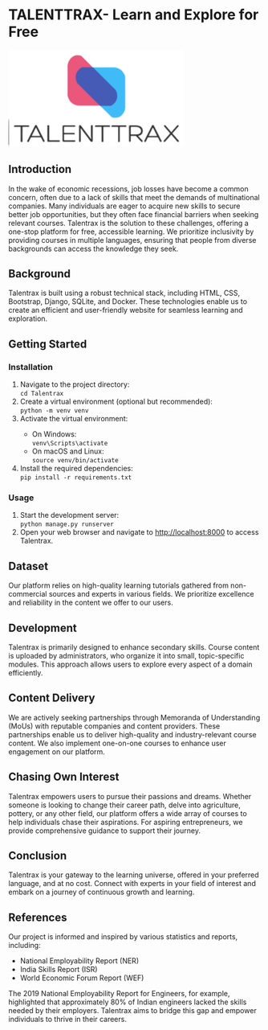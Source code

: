 <h1>TALENTTRAX- Learn and Explore for Free</h1>
 <img src="static/images/logo.svg" width="350" title="hover text">
    <h2>Introduction</h2>
    <p>In the wake of economic recessions, job losses have become a common concern, often due to a lack of skills that meet the demands of multinational companies. Many individuals are eager to acquire new skills to secure better job opportunities, but they often face financial barriers when seeking relevant courses. Talentrax is the solution to these challenges, offering a one-stop platform for free, accessible learning. We prioritize inclusivity by providing courses in multiple languages, ensuring that people from diverse backgrounds can access the knowledge they seek.</p>
    <h2>Background</h2>
    <p>Talentrax is built using a robust technical stack, including HTML, CSS, Bootstrap, Django, SQLite, and Docker. These technologies enable us to create an efficient and user-friendly website for seamless learning and exploration.</p>
    <h2>Getting Started</h2>
    <h3>Installation</h3>
    <ol>
        <li>Navigate to the project directory:</li>
        <code>cd Talentrax</code>
        <li>Create a virtual environment (optional but recommended):</li>
        <code>python -m venv venv</code>
        <li>Activate the virtual environment:</li>
        <ul>
            <li>On Windows:</li>
            <code>venv\Scripts\activate</code>
            <li>On macOS and Linux:</li>
            <code>source venv/bin/activate</code>
        </ul>
        <li>Install the required dependencies:</li>
        <code>pip install -r requirements.txt</code>
    </ol>
    <h3>Usage</h3>
    <ol>
        <li>Start the development server:</li>
        <code>python manage.py runserver</code>
        <li>Open your web browser and navigate to <a href="http://localhost:8000">http://localhost:8000</a> to access Talentrax.</li>
    </ol>
    <h2>Dataset</h2>
    <p>Our platform relies on high-quality learning tutorials gathered from non-commercial sources and experts in various fields. We prioritize excellence and reliability in the content we offer to our users.</p>
    <h2>Development</h2>
    <p>Talentrax is primarily designed to enhance secondary skills. Course content is uploaded by administrators, who organize it into small, topic-specific modules. This approach allows users to explore every aspect of a domain efficiently.</p>
    <h2>Content Delivery</h2>
    <p>We are actively seeking partnerships through Memoranda of Understanding (MoUs) with reputable companies and content providers. These partnerships enable us to deliver high-quality and industry-relevant course content. We also implement one-on-one courses to enhance user engagement on our platform.</p>
    <h2>Chasing Own Interest</h2>
    <p>Talentrax empowers users to pursue their passions and dreams. Whether someone is looking to change their career path, delve into agriculture, pottery, or any other field, our platform offers a wide array of courses to help individuals chase their aspirations. For aspiring entrepreneurs, we provide comprehensive guidance to support their journey.</p>
    <h2>Conclusion</h2>
    <p>Talentrax is your gateway to the learning universe, offered in your preferred language, and at no cost. Connect with experts in your field of interest and embark on a journey of continuous growth and learning.</p>
    <h2>References</h2>
    <p>Our project is informed and inspired by various statistics and reports, including:</p>
    <ul>
        <li>National Employability Report (NER)</li>
        <li>India Skills Report (ISR)</li>
        <li>World Economic Forum Report (WEF)</li>
    </ul>
    <p>The 2019 National Employability Report for Engineers, for example, highlighted that approximately 80% of Indian engineers lacked the skills needed by their employers. Talentrax aims to bridge this gap and empower individuals to thrive in their careers.</p>

